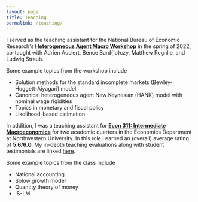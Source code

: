 ```yaml
---
layout: page
title: Teaching
permalink: /teaching/
---
```


I served as the teaching assistant for the National Bureau of Economic Research's
[**Heterogeneous Agent Macro Workshop**](https://www.nber.org/conferences/heterogeneous-agent-macro-workshop-spring-2022) 
in the spring of 2022, co-taught with Adrien Auclert, Bence Bard{\'o}czy, Matthew Rognlie, and Ludwig Straub.  

Some example topics from the workshop include 
- Solution methods for the standard incomplete markets (Bewley-Huggett-Aiyagari) model
- Canonical heterogeneous agent New Keynesian (HANK) model with nominal wage rigidities
- Topics in monetary and fiscal policy
- Likelihood-based estimation  

In addition, I was a teaching assistant for [**Econ 311: Intermediate Macroeconomics**](https://catalogs.northwestern.edu/undergraduate/courses-az/econ/) 
for two academic quarters in the Economics Department at Northwestern University. 
In this role I earned an (overall) average rating of **5.6/6.0**. 
My in-depth teaching evaluations along with student testimonials are linked [here](/files/MichaelCai_Teachingevals.pdf).  

Some example topics from the class include 
- National accounting
- Solow growth model
- Quantity theory of money
- IS-LM
